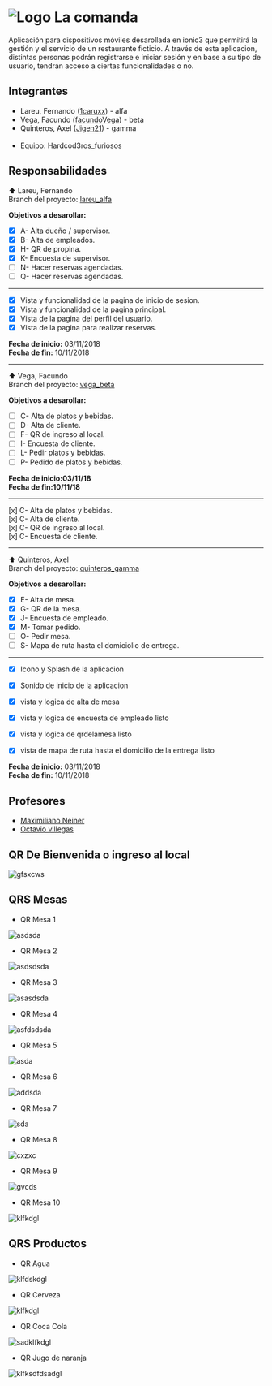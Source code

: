 ﻿# ![Logo](./src/assets/imgs/icon.png) La comanda

Aplicación para dispositivos móviles desarollada en ionic3 que permitirá la gestión y el servicio de un restaurante ficticio. A través de esta aplicacion, distintas personas podrán registrarse e iniciar sesión y en base a su tipo de usuario, tendrán acceso a ciertas funcionalidades o no.

## Integrantes

* Lareu, Fernando ([1caruxx](https://github.com/1caruxx)) - alfa
* Vega, Facundo ([facundoVega](https://github.com/facundoVega)) - beta
* Quinteros, Axel ([Jigen21](https://github.com/Jigen21)) - gamma<br /><br />
* Equipo: Hardcod3ros_furiosos

## Responsabilidades

⬆️ Lareu, Fernando<br />
Branch del proyecto: [lareu_alfa](https://github.com/1caruxx/TP_PPS_2018_Comanda/tree/lareu_alfa)

**Objetivos a desarollar:**

* [x] A- Alta dueño / supervisor.
* [x] B- Alta de empleados.
* [x] H- QR de propina.
* [x] K- Encuesta de supervisor.
* [ ] N- Hacer reservas agendadas.
* [ ] Q- Hacer reservas agendadas.

---

* [x] Vista y funcionalidad de la pagina de inicio de sesion.
* [x] Vista y funcionalidad de la pagina principal.
* [x] Vista de la pagina del perfil del usuario.
* [x] Vista de la pagina para realizar reservas.

**Fecha de inicio:** 03/11/2018<br />
**Fecha de fin:** 10/11/2018

---

⬆️ Vega, Facundo<br />
Branch del proyecto: [vega_beta](https://github.com/1caruxx/TP_PPS_2018_Comanda/tree/vega_beta)

**Objetivos a desarollar:**

* [ ] C- Alta de platos y bebidas.
* [ ] D- Alta de cliente.
* [ ] F- QR de ingreso al local.
* [ ] I- Encuesta de cliente.
* [ ] L- Pedir platos y bebidas.
* [ ] P- Pedido de platos y bebidas.

**Fecha de inicio:03/11/18**<br />
**Fecha de fin:10/11/18**

---
[x] C- Alta de platos y bebidas.</br>
[x] C- Alta de cliente.</br>
[x] C- QR de ingreso al local.</br>
[x] C- Encuesta de cliente.</br>

---

⬆️ Quinteros, Axel<br />
Branch del proyecto: [quinteros_gamma](https://github.com/1caruxx/TP_PPS_2018_Comanda/tree/quinteros_gamma)

**Objetivos a desarollar:**

* [x] E- Alta de mesa.
* [x] G- QR de la mesa.
* [x] J- Encuesta de empleado.
* [x] M- Tomar pedido.
* [ ] O- Pedir mesa.
* [ ] S- Mapa de ruta hasta el domiciolio de entrega.

---

* [x] Icono y Splash de la aplicacion
* [x] Sonido de inicio de la aplicacion
* [x] vista y logica de alta de mesa
* [x] vista y logica de encuesta de empleado listo
* [x] vista y logica de qrdelamesa listo
* [x] vista de mapa de ruta hasta el domicilio de la entrega listo


**Fecha de inicio:** 03/11/2018<br />
**Fecha de fin:** 10/11/2018

## Profesores

* [Maximiliano Neiner](https://github.com/maxineiner)
* [Octavio villegas](https://github.com/octaviovillegas)

## QR De Bienvenida o ingreso al local

![gfsxcws](./src/assets/imgs/gamma/bienvenido.png)

## QRS Mesas

* QR Mesa 1

![asdsda](./src/assets/imgs/gamma/1.png)

* QR Mesa 2

![asdsdsda](./src/assets/imgs/gamma/2.png)

* QR Mesa 3

![asasdsda](./src/assets/imgs/gamma/3.png)

* QR Mesa 4

![asfdsdsda](./src/assets/imgs/gamma/4.png)

* QR Mesa 5

![asda](./src/assets/imgs/gamma/5.png)

* QR Mesa 6

![addsda](./src/assets/imgs/gamma/6.png)

* QR Mesa 7

![sda](./src/assets/imgs/gamma/7.png)

* QR Mesa 8

![cxzxc](./src/assets/imgs/gamma/8.png)

* QR Mesa 9

![gvcds](./src/assets/imgs/gamma/9.png)

* QR Mesa 10

![klfkdgl](./src/assets/imgs/gamma/10.png)

## QRS Productos

* QR Agua

![klfdskdgl](./src/assets/imgs/gamma/agua.jpeg)

* QR Cerveza

![klfkdgl](./src/assets/imgs/gamma/cervezita.jpeg)

* QR Coca Cola

![sadklfkdgl](./src/assets/imgs/gamma/cocacola.jpeg)

* QR Jugo de naranja

![klfksdfdsadgl](./src/assets/imgs/gamma/juguitonaranja.jpeg)

